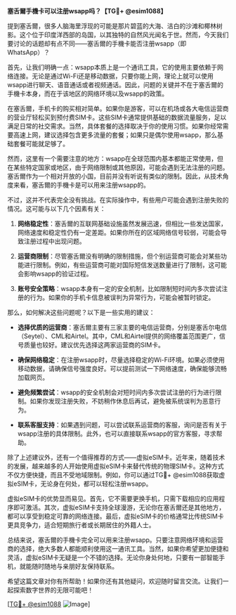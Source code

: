 **塞舌爾手機卡可以注册wsapp吗？【TG💪+ @esim1088】**

提到塞舌爾，很多人脑海里浮现的可能是那片碧蓝的大海、洁白的沙滩和椰林树影。这个位于印度洋西部的岛国，以其独特的自然风光闻名于世。然而，今天我们要讨论的话题却有点不同——塞舌爾的手機卡能否注册wsapp（即WhatsApp）？

首先，让我们明确一点：wsapp本质上是一个通讯工具，它的使用主要依赖于网络连接。无论是通过Wi-Fi还是移动数据，只要你能上网，理论上就可以使用wsapp进行聊天、语音通话或者视频通话。因此，问题的关键并不在于塞舌爾的手機卡本身，而在于该地区的网络环境以及wsapp的政策。

在塞舌爾，手机卡的购买相对简单。如果你是游客，可以在机场或各大电信运营商的营业厅轻松买到预付费SIM卡。这些SIM卡通常提供基础的数据流量服务，足以满足日常的社交需求。当然，具体套餐的选择取决于你的使用习惯。如果你经常需要高速上网，建议选择包含更多流量的套餐；如果只是偶尔使用wsapp，那么基础套餐可能就足够了。

然而，这里有一个需要注意的地方：wsapp在全球范围内基本都能正常使用，但在某些特定国家或地区，由于网络限制或其他原因，可能会遇到无法注册的问题。塞舌爾作为一个相对开放的小国，目前并没有听说有类似的限制。因此，从技术角度来看，塞舌爾的手機卡是可以用来注册wsapp的。

不过，这并不代表完全没有挑战。在实际操作中，有些用户可能会遇到注册失败的情况。这可能与以下几个因素有关：

1. **网络稳定性**：塞舌爾的互联网基础设施虽然发展迅速，但相比一些发达国家，网络速度和稳定性仍有一定差距。如果你所在的区域网络信号较弱，可能会导致注册过程中出现问题。
   
2. **运营商限制**：尽管塞舌爾没有明确的限制措施，但个别运营商可能会对某些功能进行限制。例如，有些运营商可能对国际短信发送数量进行了限制，这可能会影响wsapp的验证过程。

3. **账号安全策略**：wsapp本身有一定的安全机制，比如限制短时间内多次尝试注册的行为。如果你的手机卡信息被误判为异常行为，可能会被暂时锁定。

那么，如何解决这些问题呢？以下是一些实用的建议：

- **选择优质的运营商**：塞舌爾主要有三家主要的电信运营商，分别是塞舌尔电信（Seytel）、CML和Airtel。其中，CML和Airtel提供的网络覆盖范围更广，信号质量也较好。建议优先选择这两家运营商的SIM卡。
  
- **确保网络稳定**：在注册wsapp时，尽量选择稳定的Wi-Fi环境。如果必须使用移动数据，请确保信号强度良好。可以提前测试一下网络速度，确保能够流畅加载网页。

- **避免频繁尝试**：wsapp的安全机制会对短时间内多次尝试注册的行为进行限制。如果你发现注册失败，不妨稍作休息后再试，避免被系统误判为恶意行为。

- **联系客服支持**：如果遇到问题，可以尝试联系运营商的客服，询问是否有关于wsapp注册的具体限制。此外，也可以直接联系wsapp的官方客服，寻求帮助。

除了上述建议外，还有一个值得推荐的方式——虚拟eSIM卡。近年来，随着技术的发展，越来越多的人开始使用虚拟eSIM卡来替代传统的物理SIM卡。这种方式不仅方便快捷，而且不受地域限制。例如，你可以通过TG💪+ @esim1088获取虚拟eSIM卡，无论身在何处，都可以轻松注册wsapp。

虚拟eSIM卡的优势显而易见。首先，它不需要更换手机，只需下载相应的应用程序即可激活。其次，虚拟eSIM卡支持全球漫游，无论你在塞舌爾还是其他地方，都可以享受到稳定可靠的网络连接。最后，虚拟eSIM卡的价格通常比传统SIM卡更具竞争力，适合短期旅行者或长期居住的外籍人士。

总结来说，塞舌爾的手機卡完全可以用来注册wsapp。只要注意网络环境和运营商的选择，绝大多数人都能顺利使用这一通讯工具。当然，如果你希望更加便捷和灵活，虚拟eSIM卡无疑是一个不错的选择。无论你身处何地，只要有一部智能手机，就能随时随地与亲朋好友保持联系。

希望这篇文章对你有所帮助！如果你还有其他疑问，欢迎随时留言交流。让我们一起探索数字世界的无限可能吧！

[[TG💪+ @esim1088](https://t.me/s/esim1088) ![Image](https://i.postimg.cc/4NQfJmqS/Snipaste-2025-05-13-00-14-12.png)]